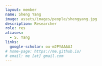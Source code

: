 ```yaml
---
layout: member
name: Sheng Yang
image: assets/images/people/shengyang.jpg
description: Researcher
role: res
aliases:
  - S. Yang
links:
  google-scholar: ou-m2PYAAAAJ
# home-page: https://me.github.io/
# email: me [at] gmail.com 
---
```



